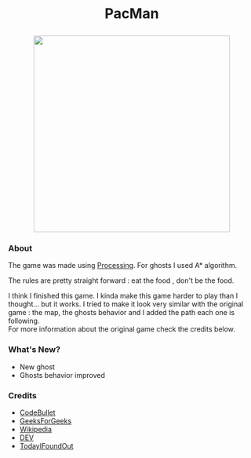# <p align="center">PacMan</p>

<p align="center">
  <img width="400" src="https://i.postimg.cc/xT4kvKnd/Capture-Ds.png">
</p>

### About  

The game was made using [Processing](https://processing.org).
For ghosts I used A* algorithm.

The rules are pretty straight forward : eat the food , don't be the food.

I think I finished this game. I kinda make this game harder to play than I thought... but it works. I tried to make it look very similar with the original game : the map, the ghosts behavior and I added the path each one is following.   
For more information about the original game check the credits below.

### What's New?
* New ghost
* Ghosts behavior improved

### Credits
 * [CodeBullet](https://www.youtube.com/channel/UC0e3QhIYukixgh5VVpKHH9Q)
 * [GeeksForGeeks](https://www.geeksforgeeks.org)
 * [Wikipedia](https://en.wikipedia.org/wiki/Pac-Man)
 * [DEV](https://dev.to/code2bits/pac-man-patterns--ghost-movement-strategy-pattern-1k1a)
 * [TodayIFoundOut](http://www.todayifoundout.com/index.php/2015/10/ghosts-pac-man-work/)
